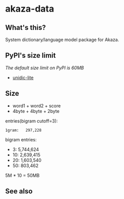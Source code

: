 # akaza-data

## What's this?

System dictionary/language model package for Akaza.

## PyPI's size limit

*The default size limit on PyPI is 60MB*

 * [unidic-lite](https://www.dampfkraft.com/code/distributing-large-files-with-pypi.html)

## Size

 * word1 + word2 + score
 * 4byte + 4byte + 2byte

entries(bigram cutoff=3):

    1gram:   297,228

bigram entries:

 -  3: 5,744,624
 - 10: 2,639,415
 - 20: 1,603,540
 - 50:   803,462

5M * 10 = 50MB

## See also

